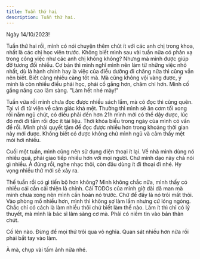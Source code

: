 ```yaml
---
title: Tuần thứ hai
description: Tuần thứ hai.
---
```


Ngày 14/10/2023!

Tuần thứ hai rồi, mình có nói chuyện thêm chút ít với các anh chị trong khoa, nhất là các chị học viên trước. Không biết mình sau vài tuần nữa có phản xạ trong công việc như các anh chị không không? Nhưng mà mình được giúp đỡ tương đối nhiều. Cơ bản thì mình nghĩ mình nên làm từ những việc nhỏ nhất, dù là hành chính hay là việc của điều dưỡng đi chăng nữa thì cũng vẫn nên biết. Biết càng nhiều càng tốt mà. Mà cũng không vội vàng được, ý mình là còn nhiều điều phải học, phải cố gắng hơn, chăm chỉ hơn. Mình cố gắng nâng cao lâm sàng. "Làm hết nhé mày!"

Tuần vừa rồi mình chưa đọc được nhiều sách lắm, mà có đọc thì cũng quên. Tại vì đi từ viện về cảm giác khá mệt. Thường thì mình sẽ ăn cơm tối xong rồi nằm ngủ chút, có điều phải đến hơn 21h mình mới có thể dậy được, lúc đó mới đi tắm rồi đọc ít tài liệu. Thời khóa biểu trong ngày của mình có vấn đề rồi. Mình phải quyết tâm để đọc được nhiều hơn trong khoảng thời gian này mới được. Không biết có được không chứ mình ngủ và cảm thấy mệt mỏi hơi nhiều.

Cuối một tuần, mình cũng nên sử dụng điện thoại ít lại. Về nhà mình dùng nó nhiều quá, phải giao tiếp nhiều hơn với mọi người. Chứ mình dạo này chả nói gì nhiều. À đúng rồi, nghe nhạc thôi, còn đâu dùng ít đi thoại đi nhé. Hy vọng nhiều thứ mới sẽ xảy ra.

Thế tuần rồi có gì tiến bộ hơn không? Mình không chắc nữa, mình thấy có nhiều cái cần cải thiện là chính. Cái TODOs của mình giờ dài dã man mà mình chưa xong nên mình cần hoàn nó trước. Chứ để đấy là nó trôi mất thôi. Vào phòng mổ nhiều hơn, mình thì không sợ làm lắm nhưng cứ lóng ngóng. Chắc chỉ có cách là làm nhiều thôi chứ biết làm thế nào. Làm ít thì chỉ có lý thuyết, mà mình là bác sĩ lâm sàng cơ mà. Phải có niềm tin vào bản thân chút.

Cố lên nào. Đừng để mọi thứ trôi qua vô nghĩa. Quan sát nhiều hơn nữa rồi phải bắt tay vào làm.

À mà, chụp vài tấm ảnh nữa nhé.
